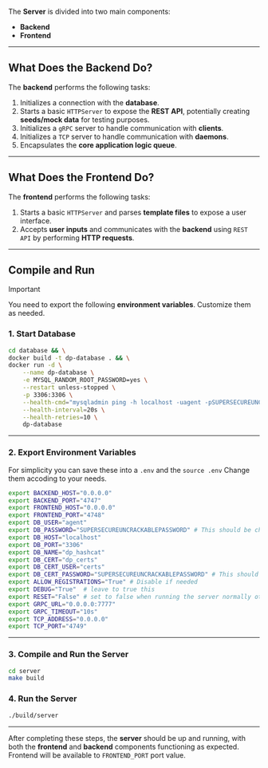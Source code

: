 The **Server** is divided into two main components:

- **Backend**
- **Frontend**

---

## **What Does the Backend Do?**

The **backend** performs the following tasks:

1. Initializes a connection with the **database**.
2. Starts a basic `HTTPServer` to expose the **REST API**, potentially creating **seeds/mock data** for testing purposes.
3. Initializes a `gRPC` server to handle communication with **clients**.
4. Initializes a `TCP` server to handle communication with **daemons**.
5. Encapsulates the **core application logic queue**.

---

## **What Does the Frontend Do?**

The **frontend** performs the following tasks:

1. Starts a basic `HTTPServer` and parses **template files** to expose a user interface.
2. Accepts **user inputs** and communicates with the **backend** using `REST API` by performing **HTTP requests**.

---

## **Compile and Run**

> [!IMPORTANT]  
> You need to export the following **environment variables**. Customize them as needed.

### **1. Start Database**

```bash
cd database && \
docker build -t dp-database . && \
docker run -d \
    --name dp-database \
    -e MYSQL_RANDOM_ROOT_PASSWORD=yes \
    --restart unless-stopped \
    -p 3306:3306 \
    --health-cmd="mysqladmin ping -h localhost -uagent -pSUPERSECUREUNCRACKABLEPASSWORD" \
    --health-interval=20s \
    --health-retries=10 \
    dp-database
```

---

### **2. Export Environment Variables**

For simplicity you can save these into a `.env` and the `source .env`
Change them accoding to your needs.

```bash
export BACKEND_HOST="0.0.0.0"
export BACKEND_PORT="4747"
export FRONTEND_HOST="0.0.0.0"
export FRONTEND_PORT="4748"
export DB_USER="agent"
export DB_PASSWORD="SUPERSECUREUNCRACKABLEPASSWORD" # This should be changed (remember to change it in database/initialize.sql too)
export DB_HOST="localhost"
export DB_PORT="3306"
export DB_NAME="dp_hashcat"
export DB_CERT="dp_certs"
export DB_CERT_USER="certs"
export DB_CERT_PASSWORD="SUPERSECUREUNCRACKABLEPASSWORD" # This should be changed (remember to change it in database/initialize.sql too) 
export ALLOW_REGISTRATIONS="True" # Disable if needed
export DEBUG="True"  # leave to true this
export RESET="False" # set to false when running the server normally otherwise at each server restart data will be wiped from the db
export GRPC_URL="0.0.0.0:7777"
export GRPC_TIMEOUT="10s"
export TCP_ADDRESS="0.0.0.0"
export TCP_PORT="4749"
```

---

### **3. Compile and Run the Server**

```bash
cd server
make build
```

### **4. Run the Server**

```bash
./build/server
```

---

After completing these steps, the **server** should be up and running, with both the **frontend** and **backend** components functioning as expected.
Frontend will be available to `FRONTEND_PORT` port value.
